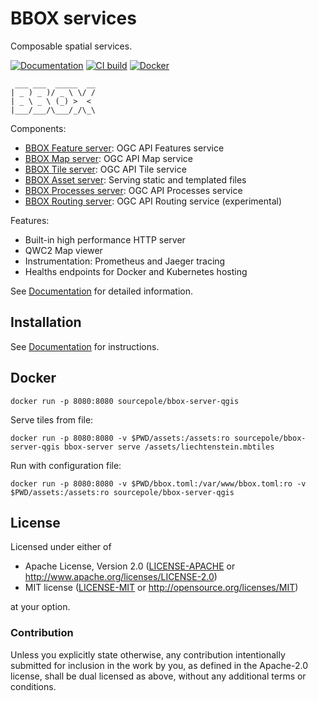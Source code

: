 # BBOX services

Composable spatial services.

[![Documentation](https://img.shields.io/badge/docs-Book-informational)](https://www.bbox.earth/)
[![CI build](https://github.com/bbox-services/bbox/workflows/CI/badge.svg)](https://github.com/bbox-services/bbox/actions)
[![Docker](https://img.shields.io/docker/v/sourcepole/bbox-server-qgis?label=Docker%20image&sort=semver)](https://hub.docker.com/r/sourcepole/bbox-server-qgis)

```
 ___ ___  _____  __
| _ ) _ )/ _ \ \/ /
| _ \ _ \ (_) >  <
|___/___/\___/_/\_\
```

Components:
* [BBOX Feature server](bbox-feature-server): OGC API Features service
* [BBOX Map server](bbox-map-server): OGC API Map service
* [BBOX Tile server](bbox-tile-server): OGC API Tile service
* [BBOX Asset server](bbox-asset-server): Serving static and templated files
* [BBOX Processes server](bbox-processes-server): OGC API Processes service
* [BBOX Routing server](bbox-routing-server): OGC API Routing service (experimental)

Features:
* Built-in high performance HTTP server
* QWC2 Map viewer
* Instrumentation: Prometheus and Jaeger tracing
* Healths endpoints for Docker and Kubernetes hosting


See [Documentation](https://www.bbox.earth/) for detailed information.

## Installation

See [Documentation](https://www.bbox.earth/docs/installation/) for instructions.

## Docker

    docker run -p 8080:8080 sourcepole/bbox-server-qgis

Serve tiles from file:

    docker run -p 8080:8080 -v $PWD/assets:/assets:ro sourcepole/bbox-server-qgis bbox-server serve /assets/liechtenstein.mbtiles

Run with configuration file:

    docker run -p 8080:8080 -v $PWD/bbox.toml:/var/www/bbox.toml:ro -v $PWD/assets:/assets:ro sourcepole/bbox-server-qgis

## License

Licensed under either of

 * Apache License, Version 2.0 ([LICENSE-APACHE](LICENSE-APACHE) or http://www.apache.org/licenses/LICENSE-2.0)
 * MIT license ([LICENSE-MIT](LICENSE-MIT) or http://opensource.org/licenses/MIT)

at your option.

### Contribution

Unless you explicitly state otherwise, any contribution intentionally submitted
for inclusion in the work by you, as defined in the Apache-2.0 license, shall be dual licensed as above, without any additional terms or conditions.
